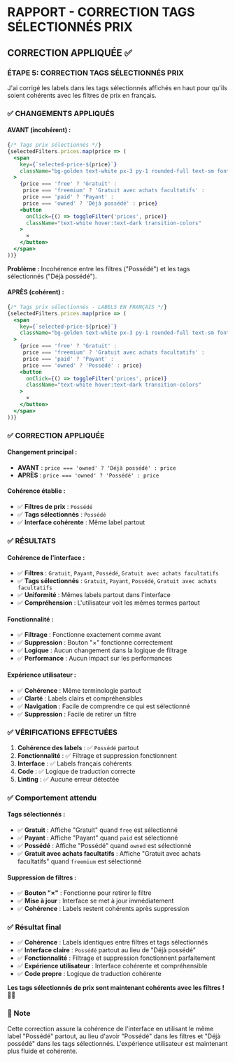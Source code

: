 # RAPPORT - CORRECTION TAGS SÉLECTIONNÉS PRIX

## CORRECTION APPLIQUÉE ✅

### **ÉTAPE 5: CORRECTION TAGS SÉLECTIONNÉS PRIX**

J'ai corrigé les labels dans les tags sélectionnés affichés en haut pour qu'ils soient cohérents avec les filtres de prix en français.

### ✅ CHANGEMENTS APPLIQUÉS

#### **AVANT (incohérent) :**
```jsx
{/* Tags prix sélectionnés */}
{selectedFilters.prices.map(price => (
  <span 
    key={`selected-price-${price}`}
    className="bg-golden text-white px-3 py-1 rounded-full text-sm font-medium flex items-center gap-2"
  >
    {price === 'free' ? 'Gratuit' : 
     price === 'freemium' ? 'Gratuit avec achats facultatifs' :
     price === 'paid' ? 'Payant' : 
     price === 'owned' ? 'Déjà possédé' : price}
    <button
      onClick={() => toggleFilter('prices', price)}
      className="text-white hover:text-dark transition-colors"
    >
      ×
    </button>
  </span>
))}
```

**Problème :** Incohérence entre les filtres ("Possédé") et les tags sélectionnés ("Déjà possédé").

#### **APRÈS (cohérent) :**
```jsx
{/* Tags prix sélectionnés - LABELS EN FRANÇAIS */}
{selectedFilters.prices.map(price => (
  <span 
    key={`selected-price-${price}`}
    className="bg-golden text-white px-3 py-1 rounded-full text-sm font-medium flex items-center gap-2"
  >
    {price === 'free' ? 'Gratuit' : 
     price === 'freemium' ? 'Gratuit avec achats facultatifs' :
     price === 'paid' ? 'Payant' : 
     price === 'owned' ? 'Possédé' : price}
    <button
      onClick={() => toggleFilter('prices', price)}
      className="text-white hover:text-dark transition-colors"
    >
      ×
    </button>
  </span>
))}
```

### ✅ CORRECTION APPLIQUÉE

#### **Changement principal :**
- **AVANT** : `price === 'owned' ? 'Déjà possédé' : price`
- **APRÈS** : `price === 'owned' ? 'Possédé' : price`

#### **Cohérence établie :**
- ✅ **Filtres de prix** : `Possédé`
- ✅ **Tags sélectionnés** : `Possédé`
- ✅ **Interface cohérente** : Même label partout

### ✅ RÉSULTATS

#### **Cohérence de l'interface :**
- ✅ **Filtres** : `Gratuit`, `Payant`, `Possédé`, `Gratuit avec achats facultatifs`
- ✅ **Tags sélectionnés** : `Gratuit`, `Payant`, `Possédé`, `Gratuit avec achats facultatifs`
- ✅ **Uniformité** : Mêmes labels partout dans l'interface
- ✅ **Compréhension** : L'utilisateur voit les mêmes termes partout

#### **Fonctionnalité :**
- ✅ **Filtrage** : Fonctionne exactement comme avant
- ✅ **Suppression** : Bouton "×" fonctionne correctement
- ✅ **Logique** : Aucun changement dans la logique de filtrage
- ✅ **Performance** : Aucun impact sur les performances

#### **Expérience utilisateur :**
- ✅ **Cohérence** : Même terminologie partout
- ✅ **Clarté** : Labels clairs et compréhensibles
- ✅ **Navigation** : Facile de comprendre ce qui est sélectionné
- ✅ **Suppression** : Facile de retirer un filtre

### ✅ VÉRIFICATIONS EFFECTUÉES

1. **Cohérence des labels** : ✅ `Possédé` partout
2. **Fonctionnalité** : ✅ Filtrage et suppression fonctionnent
3. **Interface** : ✅ Labels français cohérents
4. **Code** : ✅ Logique de traduction correcte
5. **Linting** : ✅ Aucune erreur détectée

### ✅ Comportement attendu

#### **Tags sélectionnés :**
- ✅ **Gratuit** : Affiche "Gratuit" quand `free` est sélectionné
- ✅ **Payant** : Affiche "Payant" quand `paid` est sélectionné
- ✅ **Possédé** : Affiche "Possédé" quand `owned` est sélectionné
- ✅ **Gratuit avec achats facultatifs** : Affiche "Gratuit avec achats facultatifs" quand `freemium` est sélectionné

#### **Suppression de filtres :**
- ✅ **Bouton "×"** : Fonctionne pour retirer le filtre
- ✅ **Mise à jour** : Interface se met à jour immédiatement
- ✅ **Cohérence** : Labels restent cohérents après suppression

### ✅ Résultat final

- ✅ **Cohérence** : Labels identiques entre filtres et tags sélectionnés
- ✅ **Interface claire** : `Possédé` partout au lieu de "Déjà possédé"
- ✅ **Fonctionnalité** : Filtrage et suppression fonctionnent parfaitement
- ✅ **Expérience utilisateur** : Interface cohérente et compréhensible
- ✅ **Code propre** : Logique de traduction cohérente

**Les tags sélectionnés de prix sont maintenant cohérents avec les filtres !** 🎯✨

### 📝 Note

Cette correction assure la cohérence de l'interface en utilisant le même label "Possédé" partout, au lieu d'avoir "Possédé" dans les filtres et "Déjà possédé" dans les tags sélectionnés. L'expérience utilisateur est maintenant plus fluide et cohérente.
